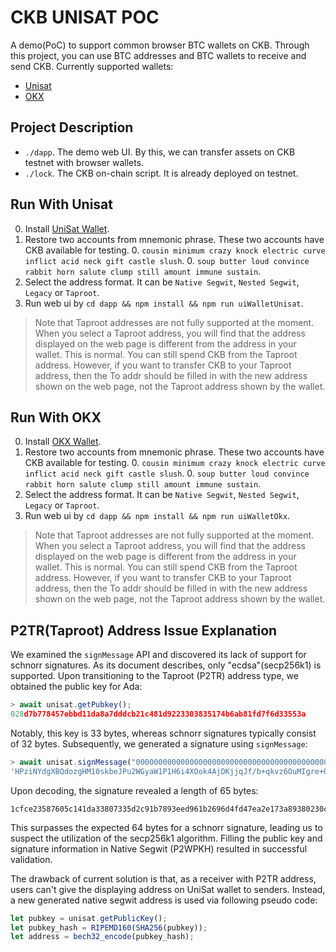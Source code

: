 # CKB UNISAT POC

A demo(PoC) to support common browser BTC wallets on CKB. Through this project, you can use BTC addresses and BTC wallets to receive and send CKB. Currently supported wallets:

- [Unisat](https://unisat.io/)
- [OKX](https://www.okx.com/en/web3)

## Project Description

* `./dapp`. The demo web UI. By this, we can transfer assets on CKB testnet with browser wallets.
* `./lock`. The CKB on-chain script. It is already deployed on testnet.

## Run With Unisat

0. Install [UniSat Wallet](https://hk.unisat.io/download).
0. Restore two accounts from mnemonic phrase. These two accounts have CKB available for testing.
    0. `cousin minimum crazy knock electric curve inflict acid neck gift castle slush`.
    0. `soup butter loud convince rabbit horn salute clump still amount immune sustain`.
0. Select the address format. It can be `Native Segwit`, `Nested Segwit`, `Legacy` or `Taproot`.
0. Run web ui by `cd dapp && npm install && npm run uiWalletUnisat`.

> Note that Taproot addresses are not fully supported at the moment. When you select a Taproot address, you will find that the address displayed on the web page is different from the address in your wallet. This is normal. You can still spend CKB from the Taproot address. However, if you want to transfer CKB to your Taproot address, then the To addr should be filled in with the new address shown on the web page, not the Taproot address shown by the wallet.

## Run With OKX

0. Install [OKX Wallet](https://www.okx.com/en/web3).
0. Restore two accounts from mnemonic phrase. These two accounts have CKB available for testing.
    0. `cousin minimum crazy knock electric curve inflict acid neck gift castle slush`.
    0. `soup butter loud convince rabbit horn salute clump still amount immune sustain`.
0. Select the address format. It can be `Native Segwit`, `Nested Segwit`, `Legacy` or `Taproot`.
0. Run web ui by `cd dapp && npm install && npm run uiWalletOkx`.

> Note that Taproot addresses are not fully supported at the moment. When you select a Taproot address, you will find that the address displayed on the web page is different from the address in your wallet. This is normal. You can still spend CKB from the Taproot address. However, if you want to transfer CKB to your Taproot address, then the To addr should be filled in with the new address shown on the web page, not the Taproot address shown by the wallet.

## P2TR(Taproot) Address Issue Explanation

We examined the `signMessage` API and discovered its lack of support for schnorr
signatures. As its document describes, only "ecdsa"(secp256k1) is supported.
Upon transitioning to the Taproot (P2TR) address type, we obtained the public
key for Ada:

```javascript
> await unisat.getPubkey();
028d7b778457ebbd11da8a7dddcb21c481d9223303835174b6ab81fd7f6d33553a
```

Notably, this key is 33 bytes, whereas schnorr signatures typically consist of
32 bytes. Subsequently, we generated a signature using `signMessage`:

```javascript
> await unisat.signMessage("0000000000000000000000000000000000000000000000000000000000000000");
'HPziNYdgXBQdozgHM10skbeJPu2WGyaW1P1H6i4XOok4AjDKjjqJf/b+qkvz6OuMIgre+O2g0ZX4KEDBbGXrcc4='
```

Upon decoding, the signature revealed a length of 65 bytes:

```plaintext
1cfce23587605c141da33807335d2c91b7893eed961b2696d4fd47ea2e173a89380230ca8e3a897ff6feaa4bf3e8eb8c220adef8eda0d195f82840c16c65eb71ce
```

This surpasses the expected 64 bytes for a schnorr signature, leading us to
suspect the utilization of the secp256k1 algorithm. Filling the public key and
signature information in Native Segwit (P2WPKH) resulted in successful
validation.

The drawback of current solution is that, as a receiver with P2TR address, users
can't give the displaying address on UniSat wallet to senders. Instead, a new
generated native segwit address is used via following pseudo code:
```js
let pubkey = unisat.getPublicKey();
let pubkey_hash = RIPEMD160(SHA256(pubkey));
let address = bech32_encode(pubkey_hash);
```
